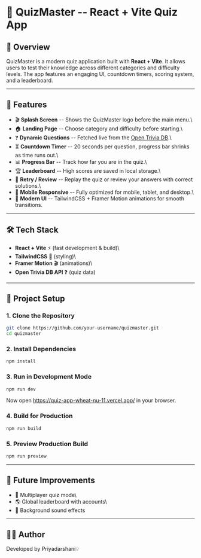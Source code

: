 # 🎯 QuizMaster -- React + Vite Quiz App

## 📖 Overview

QuizMaster is a modern quiz application built with **React + Vite**. It
allows users to test their knowledge across different categories and
difficulty levels. The app features an engaging UI, countdown timers,
scoring system, and a leaderboard.

------------------------------------------------------------------------

## 🚀 Features

-   🎬 **Splash Screen** -- Shows the QuizMaster logo before the main
    menu.\
-   🏠 **Landing Page** -- Choose category and difficulty before
    starting.\
-   ❓ **Dynamic Questions** -- Fetched live from the [Open Trivia
    DB](https://opentdb.com).\
-   ⏳ **Countdown Timer** -- 20 seconds per question, progress bar
    shrinks as time runs out.\
-   📊 **Progress Bar** -- Track how far you are in the quiz.\
-   🏆 **Leaderboard** -- High scores are saved in local storage.\
-   🔄 **Retry / Review** -- Replay the quiz or review your answers with
    correct solutions.\
-   📱 **Mobile Responsive** -- Fully optimized for mobile, tablet, and
    desktop.\
-   🎨 **Modern UI** -- TailwindCSS + Framer Motion animations for
    smooth transitions.

------------------------------------------------------------------------

## 🛠️ Tech Stack

-   **React + Vite** ⚡ (fast development & build)\
-   **TailwindCSS** 🎨 (styling)\
-   **Framer Motion** 🎬 (animations)\
-   **Open Trivia DB API** ❓ (quiz data)

------------------------------------------------------------------------

## 📂 Project Setup

### 1. Clone the Repository

``` bash
git clone https://github.com/your-username/quizmaster.git
cd quizmaster
```

### 2. Install Dependencies

``` bash
npm install
```

### 3. Run in Development Mode

``` bash
npm run dev
```

Now open https://quiz-app-wheat-nu-11.vercel.app/ in your browser.

### 4. Build for Production

``` bash
npm run build
```

### 5. Preview Production Build

``` bash
npm run preview
```

------------------------------------------------------------------------


## 📌 Future Improvements

-   👥 Multiplayer quiz mode\
-   🌎 Global leaderboard with accounts\
-   🎵 Background sound effects

------------------------------------------------------------------------

## 🧑‍💻 Author

Developed by Priyadarshani💡

